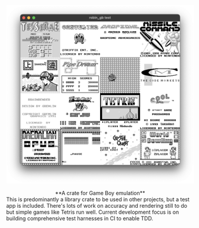 ![Screenshot](screenshot.png)
<div align="center">
**A crate for Game Boy emulation**

</div>
This is predominantly a library crate to be used in other projects, but a test app is included. There's lots of work on accuracy and rendering still to do but simple games like Tetris run well. Current development focus is on building comprehensive test harnesses in CI to enable TDD.